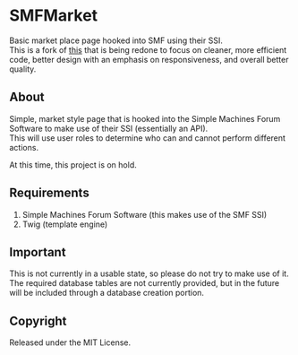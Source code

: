 SMFMarket
======
Basic market place page hooked into SMF using their SSI.  
This is a fork of [this](https://github.com/xNifty/SMF-Market) that is being redone to focus on cleaner, more efficient code, better design with an emphasis on responsiveness, and overall better quality.

About
------ 
Simple, market style page that is hooked into the Simple Machines Forum Software to make use of their SSI (essentially an API).  
This will use user roles to determine who can and cannot perform different actions.  
  
At this time, this project is on hold.

Requirements
------
1. Simple Machines Forum Software (this makes use of the SMF SSI)
2. Twig (template engine) 

Important
------
This is not currently in a usable state, so please do not try to make use of it.  The required database tables are not currently provided, but in the future will be included through a database creation portion.

Copyright
------
Released under the MIT License.
